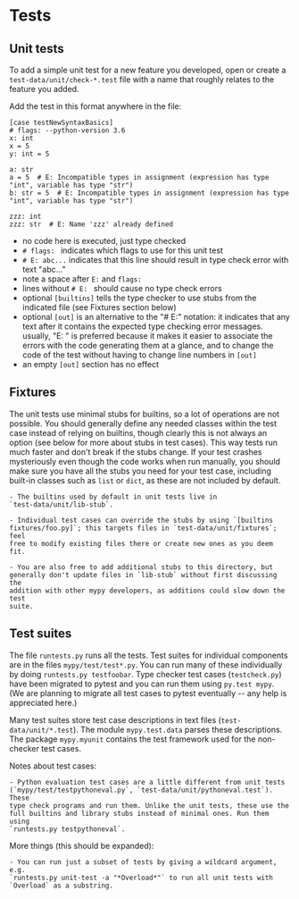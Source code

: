 Tests
=====


Unit tests
----------

To add a simple unit test for a new feature you developed, open or create a
`test-data/unit/check-*.test` file with a name that roughly relates to the
feature you added.

Add the test in this format anywhere in the file:

    [case testNewSyntaxBasics]
    # flags: --python-version 3.6
    x: int
    x = 5
    y: int = 5
    
    a: str
    a = 5  # E: Incompatible types in assignment (expression has type "int", variable has type "str")
    b: str = 5  # E: Incompatible types in assignment (expression has type "int", variable has type "str")
    
    zzz: int
    zzz: str  # E: Name 'zzz' already defined

- no code here is executed, just type checked
- `# flags: ` indicates which flags to use for this unit test
- `# E: abc...` indicates that this line should result in type check error
with text "abc..."
- note a space after `E:` and `flags:`
- lines without `# E: ` should cause no type check errors
- optional `[builtins]` tells the type checker to use stubs from the indicated
file (see Fixtures section below)
- optional `[out]` is an alternative to the "# E:" notation: it indicates that
any text after it contains the expected type checking error messages.
usually, "E: " is preferred because it makes it easier to associate the
errors with the code generating them at a glance, and to change the code of
the test without having to change line numbers in `[out]`
- an empty `[out]` section has no effect


Fixtures
--------

The unit tests use minimal stubs for builtins, so a lot of operations are not
possible. You should generally define any needed classes within the test case
instead of relying on builtins, though clearly this is not always an option
(see below for more about stubs in test cases). This way tests run much
faster and don't break if the stubs change. If your test crashes mysteriously
even though the code works when run manually, you should make sure you have
all the stubs you need for your test case, including built-in classes such as
`list` or `dict`, as these are not included by default.

    - The builtins used by default in unit tests live in
    `test-data/unit/lib-stub`.

    - Individual test cases can override the stubs by using `[builtins
    fixtures/foo.py]`; this targets files in `test-data/unit/fixtures`; feel
    free to modify existing files there or create new ones as you deem fit.

    - You are also free to add additional stubs to this directory, but
    generally don't update files in `lib-stub` without first discussing the
    addition with other mypy developers, as additions could slow down the test
    suite.


Test suites
-----------

The file `runtests.py` runs all the tests. Test suites for individual
components are in the files `mypy/test/test*.py`. You can run many of these
individually by doing `runtests.py testfoobar`. Type checker test cases
(`testcheck.py`) have been migrated to pytest and you can run them using
`py.test mypy`. (We are planning to migrate all test cases to pytest
eventually -- any help is appreciated here.)

Many test suites store test case descriptions in text files
(`test-data/unit/*.test`). The module `mypy.test.data` parses these
descriptions. The package `mypy.myunit` contains the test framework used for
the non-checker test cases.

Notes about test cases:

    - Python evaluation test cases are a little different from unit tests
    (`mypy/test/testpythoneval.py`, `test-data/unit/pythoneval.test`). These
    type check programs and run them. Unlike the unit tests, these use the
    full builtins and library stubs instead of minimal ones. Run them using
    `runtests.py testpythoneval`.

More things (this should be expanded):

    - You can run just a subset of tests by giving a wildcard argument, e.g.
    `runtests.py unit-test -a "*Overload*"` to run all unit tests with
    `Overload` as a substring.
